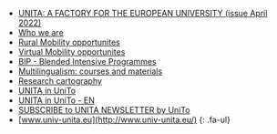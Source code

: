 <!--
  COME AGGIUNGERE UN NUOVO LINK:
  il procedimento è molto semplice, basta copiare e inserire una delle linee in basso e modificare i riferimenti>

  - <span class="fa-li"><i class="fa-solid fa-arrow-right-from-bracket"></i></span>[NOME_DA_VISUALIZZARE](URL_DA_RAGGIUNGERE) 
-->

- <span class="fa-li"><i class="fa-solid fa-arrow-right-from-bracket"></i></span>[UNITA: A FACTORY FOR THE EUROPEAN UNIVERSITY (issue April 2022)](https://issuu.com/unita.communication/docs/pubblicazioneunita) 
- <span class="fa-li"><i class="fa-solid fa-arrow-right-from-bracket"></i></span>[Who we are](https://www.ubi.pt/Sites/unita/en/Pagina/unita) 
- <span class="fa-li"><i class="fa-solid fa-arrow-right-from-bracket"></i></span>[Rural Mobility opportunites](https://www.ubi.pt/Sites/unita/en/Pagina/mobility#rural_mobility) 
- <span class="fa-li"><i class="fa-solid fa-arrow-right-from-bracket"></i></span>[Virtual Mobility opportunites](https://www.ubi.pt/Sites/unita/en/Pagina/mobility#virtual_mobility) 
- <span class="fa-li"><i class="fa-solid fa-arrow-right-from-bracket"></i></span>[BIP - Blended Intensive Programmes](https://www.ubi.pt/Sites/unita/en/Pagina/mobility#bips) 
- <span class="fa-li"><i class="fa-solid fa-arrow-right-from-bracket"></i></span>[Multilingualism: courses and materials](https://www.ubi.pt/Sites/unita/en/Pagina/multilingualism)
- <span class="fa-li"><i class="fa-solid fa-arrow-right-from-bracket"></i></span>[Research cartography](https://enquetes.u-bordeaux.fr/UPPA-SOFT/UNITA_RI_Carto/Carto.htm?Pwd=UNITA) 
- <span class="fa-li"><i class="fa-solid fa-arrow-right-from-bracket"></i></span>[UNITA in UniTo](https://www.unito.it/internazionalita/unita-universitas-montium) 
- <span class="fa-li"><i class="fa-solid fa-arrow-right-from-bracket"></i></span>[UNITA in UniTo - EN](https://en.unito.it/international-relations/unita-universitas-montium) 
- <span class="fa-li"><i class="fa-solid fa-arrow-right-from-bracket"></i></span>[SUBSCRIBE to UNITA NEWSLETTER by UniTo](https://forms.gle/ZAKMdm5S6nsxjNFN9) 
- <span class="fa-li"><i class="fa-solid fa-arrow-right-from-bracket"></i></span>[www.univ-unita.eu](http://www.univ-unita.eu/) 
{: .fa-ul}
